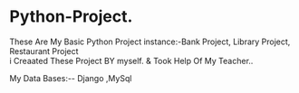 # Python-Project.  

These Are My Basic Python Project instance:-Bank Project,    Library Project,     Restaurant Project      
i Creaated These Project BY myself. & Took Help Of My Teacher.. 

My Data Bases:--   Django ,MySql
